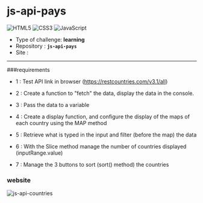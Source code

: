 # js-api-pays
![HTML5](https://img.shields.io/badge/html5-%23E34F26.svg?style=for-the-badge&logo=html5&logoColor=white) ![CSS3](https://img.shields.io/badge/css3-%231572B6.svg?style=for-the-badge&logo=css3&logoColor=white) 	![JavaScript](https://img.shields.io/badge/javascript-%23323330.svg?style=for-the-badge&logo=javascript&logoColor=%23F7DF1E)

- Type of challenge: **learning**
- Repository : **`js-api-pays`**
- Site :  


* * *

###requirements

- 1 : Test API link in browser (https://restcountries.com/v3.1/all)

- 2 : Create a function to "fetch" the data, display the data in the console.

- 3 : Pass the data to a variable

- 4 : Create a display function, and configure the display of the maps of each country using the MAP method

- 5 : Retrieve what is typed in the input and filter (before the map) the data


- 6 : With the Slice method manage the number of countries displayed (inputRange.value)

- 7 : Manage the 3 buttons to sort (sort() method) the countries

### website

![js-api-countries](https://user-images.githubusercontent.com/98493546/179726669-1e7b73fb-271d-44a6-9d50-5c0425116ad0.png)
